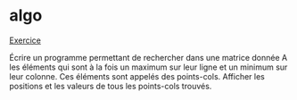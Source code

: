 # algo

[Exercice](http://conceptualmath.org/challenge/pixch/nsquare.gif)

Écrire un programme permettant de rechercher dans une matrice donnée A les éléments qui sont à la fois un maximum sur leur ligne et un minimum sur leur colonne. Ces éléments sont appelés des points-cols. Afficher les positions et les valeurs de tous les points-cols trouvés.
